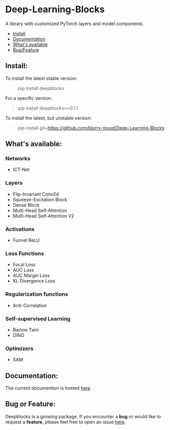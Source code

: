 # Deep-Learning-Blocks
A library with customized PyTorch layers and model components.

- [Install](README.md#install)
- [Documentation](README.md#documentation)
- [What's available](README.md#whats-available)
- [Bug/Feature](README.md#bug-or-feature)

## Install:
To install the latest stable version:
> pip install deepblocks

For a specific version:
> pip install deepblocks==0.1.1

To install the latest, but unstable version:
> pip install git+https://github.com/blurry-mood/Deep-Learning-Blocks

## What's available:
### **Networks**
* ICT-Net

### **Layers**
* Flip-Invariant Conv2d
* Squeeze-Excitation Block
* Dense Block
* Multi-Head Self-Attention
* Multi-Head Self-Attention V2

### **Activations**
* Funnel ReLU

### **Loss Functions**
* Focal Loss
* AUC Loss
* AUC Margin Loss
* KL Divergence Loss
  
### **Regularization functions**
* Anti-Correlation

### **Self-supervised Learning**
* Barlow Twin
* DINO

### **Optimizers**
* SAM


## Documentation:
The current documention is hosted 
[here](https://blurry-mood.github.io/Deep-Learning-Blocks/)

## Bug or Feature:
Deepblocks is a growing package. If you encounter a **bug** or would like to request a **feature**, please feel free to open an issue [here](https://github.com/blurry-mood/Deep-Learning-Blocks/issues).

